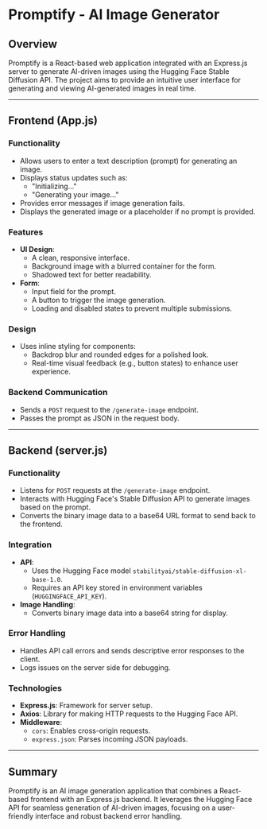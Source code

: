 # Promptify - AI Image Generator

## Overview
Promptify is a React-based web application integrated with an Express.js server to generate AI-driven images using the Hugging Face Stable Diffusion API. The project aims to provide an intuitive user interface for generating and viewing AI-generated images in real time.

---

## Frontend (App.js)
### **Functionality**
- Allows users to enter a text description (prompt) for generating an image.
- Displays status updates such as:
  - "Initializing..."
  - "Generating your image..."
- Provides error messages if image generation fails.
- Displays the generated image or a placeholder if no prompt is provided.

### **Features**
- **UI Design**:
  - A clean, responsive interface.
  - Background image with a blurred container for the form.
  - Shadowed text for better readability.
- **Form**:
  - Input field for the prompt.
  - A button to trigger the image generation.
  - Loading and disabled states to prevent multiple submissions.
  
### **Design**
- Uses inline styling for components:
  - Backdrop blur and rounded edges for a polished look.
  - Real-time visual feedback (e.g., button states) to enhance user experience.

### **Backend Communication**
- Sends a `POST` request to the `/generate-image` endpoint.
- Passes the prompt as JSON in the request body.

---

## Backend (server.js)
### **Functionality**
- Listens for `POST` requests at the `/generate-image` endpoint.
- Interacts with Hugging Face's Stable Diffusion API to generate images based on the prompt.
- Converts the binary image data to a base64 URL format to send back to the frontend.

### **Integration**
- **API**:
  - Uses the Hugging Face model `stabilityai/stable-diffusion-xl-base-1.0`.
  - Requires an API key stored in environment variables (`HUGGINGFACE_API_KEY`).
- **Image Handling**:
  - Converts binary image data into a base64 string for display.

### **Error Handling**
- Handles API call errors and sends descriptive error responses to the client.
- Logs issues on the server side for debugging.

### **Technologies**
- **Express.js**: Framework for server setup.
- **Axios**: Library for making HTTP requests to the Hugging Face API.
- **Middleware**:
  - `cors`: Enables cross-origin requests.
  - `express.json`: Parses incoming JSON payloads.

---

## Summary
Promptify is an AI image generation application that combines a React-based frontend with an Express.js backend. It leverages the Hugging Face API for seamless generation of AI-driven images, focusing on a user-friendly interface and robust backend error handling.
